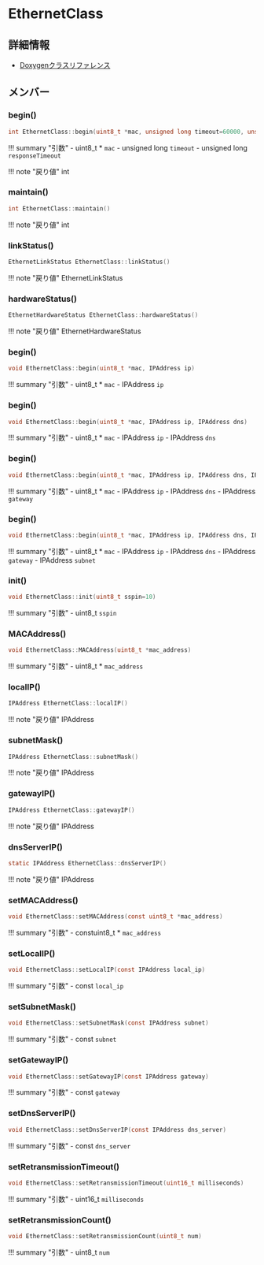 # EthernetClass



## 詳細情報

- [Doxygenクラスリファレンス](https://lang-ship.com/reference/Arduino/1.8.9/class_ethernet_class.html)

## メンバー







### begin()



```c
int EthernetClass::begin(uint8_t *mac, unsigned long timeout=60000, unsigned long responseTimeout=4000)
```

!!! summary "引数"
	- uint8_t * `mac` 
	- unsigned long `timeout` 
	- unsigned long `responseTimeout` 

!!! note "戻り値"
	int



### maintain()



```c
int EthernetClass::maintain()
```

!!! note "戻り値"
	int



### linkStatus()



```c
EthernetLinkStatus EthernetClass::linkStatus()
```

!!! note "戻り値"
	EthernetLinkStatus



### hardwareStatus()



```c
EthernetHardwareStatus EthernetClass::hardwareStatus()
```

!!! note "戻り値"
	EthernetHardwareStatus



### begin()



```c
void EthernetClass::begin(uint8_t *mac, IPAddress ip)
```

!!! summary "引数"
	- uint8_t * `mac` 
	- IPAddress `ip` 



### begin()



```c
void EthernetClass::begin(uint8_t *mac, IPAddress ip, IPAddress dns)
```

!!! summary "引数"
	- uint8_t * `mac` 
	- IPAddress `ip` 
	- IPAddress `dns` 



### begin()



```c
void EthernetClass::begin(uint8_t *mac, IPAddress ip, IPAddress dns, IPAddress gateway)
```

!!! summary "引数"
	- uint8_t * `mac` 
	- IPAddress `ip` 
	- IPAddress `dns` 
	- IPAddress `gateway` 



### begin()



```c
void EthernetClass::begin(uint8_t *mac, IPAddress ip, IPAddress dns, IPAddress gateway, IPAddress subnet)
```

!!! summary "引数"
	- uint8_t * `mac` 
	- IPAddress `ip` 
	- IPAddress `dns` 
	- IPAddress `gateway` 
	- IPAddress `subnet` 



### init()



```c
void EthernetClass::init(uint8_t sspin=10)
```

!!! summary "引数"
	- uint8_t `sspin` 



### MACAddress()



```c
void EthernetClass::MACAddress(uint8_t *mac_address)
```

!!! summary "引数"
	- uint8_t * `mac_address` 



### localIP()



```c
IPAddress EthernetClass::localIP()
```

!!! note "戻り値"
	IPAddress



### subnetMask()



```c
IPAddress EthernetClass::subnetMask()
```

!!! note "戻り値"
	IPAddress



### gatewayIP()



```c
IPAddress EthernetClass::gatewayIP()
```

!!! note "戻り値"
	IPAddress



### dnsServerIP()



```c
static IPAddress EthernetClass::dnsServerIP()
```

!!! note "戻り値"
	IPAddress



### setMACAddress()



```c
void EthernetClass::setMACAddress(const uint8_t *mac_address)
```

!!! summary "引数"
	- constuint8_t * `mac_address` 



### setLocalIP()



```c
void EthernetClass::setLocalIP(const IPAddress local_ip)
```

!!! summary "引数"
	- const `local_ip` 



### setSubnetMask()



```c
void EthernetClass::setSubnetMask(const IPAddress subnet)
```

!!! summary "引数"
	- const `subnet` 



### setGatewayIP()



```c
void EthernetClass::setGatewayIP(const IPAddress gateway)
```

!!! summary "引数"
	- const `gateway` 



### setDnsServerIP()



```c
void EthernetClass::setDnsServerIP(const IPAddress dns_server)
```

!!! summary "引数"
	- const `dns_server` 



### setRetransmissionTimeout()



```c
void EthernetClass::setRetransmissionTimeout(uint16_t milliseconds)
```

!!! summary "引数"
	- uint16_t `milliseconds` 



### setRetransmissionCount()



```c
void EthernetClass::setRetransmissionCount(uint8_t num)
```

!!! summary "引数"
	- uint8_t `num` 



